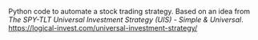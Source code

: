 Python code to automate a stock trading strategy.
Based on an idea from *The SPY-TLT Universal Investment Strategy (UIS) - Simple & Universal*.
https://logical-invest.com/universal-investment-strategy/

